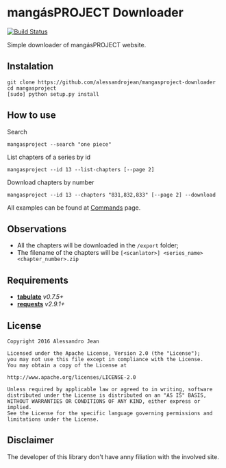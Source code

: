# mangásPROJECT Downloader
[![Build Status](https://travis-ci.org/alessandrojean/mangasproject-downloader.svg?branch=master)](https://travis-ci.org/alessandrojean/mangasproject-downloader)

Simple downloader of mangásPROJECT website.

## Instalation
    git clone https://github.com/alessandrojean/mangasproject-downloader
    cd mangasproject
    [sudo] python setup.py install
    
## How to use
Search
    
    mangasproject --search "one piece"
List chapters of a series by id

    mangasproject --id 13 --list-chapters [--page 2]
Download chapters by number

    mangasproject --id 13 --chapters "831,832,833" [--page 2] --download

All examples can be found at [Commands](https://github.com/alessandrojean/mangasproject-downloader/wiki/Commands) page.
## Observations

+ All the chapters will be downloaded in the `/export` folder;
+ The filename of the chapters will be `[<scanlator>] <series_name> <chapter_number>.zip`

## Requirements
+ **[tabulate](https://pypi.python.org/pypi/tabulate)** *v0.7.5+*
+ **[requests](https://pypi.python.org/pypi/requests/)** *v2.9.1+*

## License

    Copyright 2016 Alessandro Jean

    Licensed under the Apache License, Version 2.0 (the "License");
    you may not use this file except in compliance with the License.
    You may obtain a copy of the License at

    http://www.apache.org/licenses/LICENSE-2.0

    Unless required by applicable law or agreed to in writing, software
    distributed under the License is distributed on an "AS IS" BASIS,
    WITHOUT WARRANTIES OR CONDITIONS OF ANY KIND, either express or implied.
    See the License for the specific language governing permissions and
    limitations under the License.
## Disclaimer

The developer of this library don't have anny filiation with the involved site.